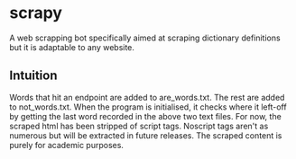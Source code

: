 # scrapy
A web scrapping bot specifically aimed at scraping dictionary definitions but it is adaptable to any website.

## Intuition
Words that hit an endpoint are added to are_words.txt. The rest are added to not_words.txt. 
When the program is initialised, it checks where it left-off by getting the last word recorded in the above two text files.
For now, the scraped html has been stripped of script tags. Noscript tags aren't as numerous but will be extracted in future releases.
The scraped content is purely for academic purposes.
